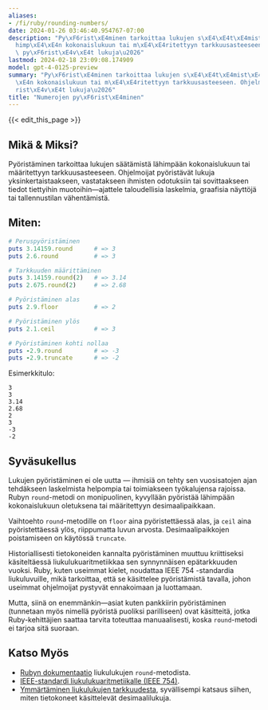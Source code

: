```yaml
---
aliases:
- /fi/ruby/rounding-numbers/
date: 2024-01-26 03:46:40.954767-07:00
description: "Py\xF6rist\xE4minen tarkoittaa lukujen s\xE4\xE4t\xE4mist\xE4 l\xE4\
  himp\xE4\xE4n kokonaislukuun tai m\xE4\xE4ritettyyn tarkkuusasteeseen. Ohjelmoijat\
  \ py\xF6rist\xE4v\xE4t lukuja\u2026"
lastmod: 2024-02-18 23:09:08.174909
model: gpt-4-0125-preview
summary: "Py\xF6rist\xE4minen tarkoittaa lukujen s\xE4\xE4t\xE4mist\xE4 l\xE4himp\xE4\
  \xE4n kokonaislukuun tai m\xE4\xE4ritettyyn tarkkuusasteeseen. Ohjelmoijat py\xF6\
  rist\xE4v\xE4t lukuja\u2026"
title: "Numerojen py\xF6rist\xE4minen"
---
```


{{< edit_this_page >}}

## Mikä & Miksi?
Pyöristäminen tarkoittaa lukujen säätämistä lähimpään kokonaislukuun tai määritettyyn tarkkuusasteeseen. Ohjelmoijat pyöristävät lukuja yksinkertaistaakseen, vastatakseen ihmisten odotuksiin tai sovittaakseen tiedot tiettyihin muotoihin—ajattele taloudellisia laskelmia, graafisia näyttöjä tai tallennustilan vähentämistä.

## Miten:

```Ruby
# Peruspyöristäminen
puts 3.14159.round      # => 3
puts 2.6.round          # => 3

# Tarkkuuden määrittäminen
puts 3.14159.round(2)   # => 3.14
puts 2.675.round(2)     # => 2.68

# Pyöristäminen alas
puts 2.9.floor          # => 2

# Pyöristäminen ylös
puts 2.1.ceil           # => 3

# Pyöristäminen kohti nollaa
puts -2.9.round         # => -3
puts -2.9.truncate      # => -2
```

Esimerkkitulo:
```
3
3
3.14
2.68
2
3
-3
-2
```

## Syväsukellus
Lukujen pyöristäminen ei ole uutta — ihmisiä on tehty sen vuosisatojen ajan tehdäkseen laskelmista helpompia tai toimiakseen työkalujensa rajoissa. Rubyn `round`-metodi on monipuolinen, kyvyllään pyöristää lähimpään kokonaislukuun oletuksena tai määritettyyn desimaalipaikkaan.

Vaihtoehto `round`-metodille on `floor` aina pyöristettäessä alas, ja `ceil` aina pyöristettäessä ylös, riippumatta luvun arvosta. Desimaalipaikkojen poistamiseen on käytössä `truncate`.

Historiallisesti tietokoneiden kannalta pyöristäminen muuttuu kriittiseksi käsiteltäessä liukulukuaritmetiikkaa sen synnynnäisen epätarkkuuden vuoksi. Ruby, kuten useimmat kielet, noudattaa IEEE 754 -standardia liukuluvuille, mikä tarkoittaa, että se käsittelee pyöristämistä tavalla, johon useimmat ohjelmoijat pystyvät ennakoimaan ja luottamaan.

Mutta, siinä on enemmänkin—asiat kuten pankkiirin pyöristäminen (tunnetaan myös nimellä pyöristä puoliksi parilliseen) ovat käsitteitä, jotka Ruby-kehittäjien saattaa tarvita toteuttaa manuaalisesti, koska `round`-metodi ei tarjoa sitä suoraan.

## Katso Myös
- [Rubyn dokumentaatio](https://ruby-doc.org/core-3.0.0/Float.html#method-i-round) liukulukujen `round`-metodista.
- [IEEE-standardi liukulukuaritmetiikalle (IEEE 754)](https://ieeexplore.ieee.org/document/4610935).
- [Ymmärtäminen liukulukujen tarkkuudesta](https://floating-point-gui.de/), syvällisempi katsaus siihen, miten tietokoneet käsittelevät desimaalilukuja.

